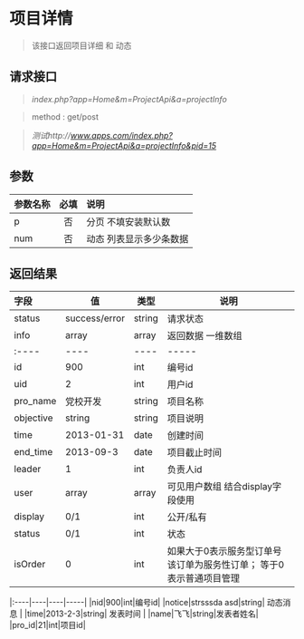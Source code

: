 # 项目详情

> 该接口返回项目详细 和 动态

## 请求接口 

>  *index.php?app=Home&m=ProjectApi&a=projectInfo*

>  method : get/post

> *测试http://www.apps.com/index.php?app=Home&m=ProjectApi&a=projectInfo&pid=15*
## 参数

| 参数名称      |    必填 | 说明  |
| :-------- | :--------:| :-- |
| p  | 否 |  分页 不填安装默认数   |
|num | 否| 动态 列表显示多少条数据 |




## 返回结果
|字段 |  值| 类型 | 说明|
|:----|----|----|-----|
|status| success/error | string| 请求状态 |
|info|array | array | 返回数据 一维数组|
|:----|----|----|-----|
id|900|int|编号id|
|uid|2|int|用户id|
|pro_name|党校开发|string| 项目名称 |
|objective|string|string|项目说明|
|time|2013-01-31|date|创建时间|
|end_time|2013-09-3|date|项目截止时间|
|leader|1|int|负责人id|
|user|array|array| 可见用户数组 结合display字段使用 |
|display|0/1|int|公开/私有|
|status|0/1|int|状态| 进行中/ 结束 |
|isOrder|0|int|如果大于0表示服务型订单号 该订单为服务性订单； 等于0表示普通项目管理|


|:----|----|----|-----|
|nid|900|int|编号id|
|notice|strsssda asd|string| 动态消息 |
|time|2013-2-3|string| 发表时间 |
|name|飞飞|string|发表者姓名|
|pro_id|21|int|项目id|


